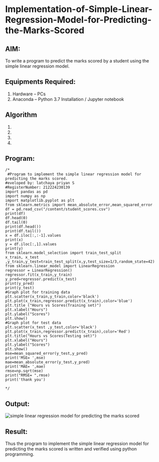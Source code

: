 # Implementation-of-Simple-Linear-Regression-Model-for-Predicting-the-Marks-Scored

## AIM:
To write a program to predict the marks scored by a student using the simple linear regression model.

## Equipments Required:
1. Hardware – PCs
2. Anaconda – Python 3.7 Installation / Jupyter notebook

## Algorithm
1. 
2. 
3. 
4. 

## Program:
```
/*
 #Program to implement the simple linear regression model for predicting the marks scored.
#eveloped by: latchaya priyan S
#RegisterNumber: 212224230139
import pandas as pd 
import numpy as np 
import matplotlib.pyplot as plt 
from sklearn.metrics import mean_absolute_error,mean_squared_error 
df = pd.read_csv("/content/student_scores.csv")  
print(df) 
df.head(0) 
df.tail(0) 
print(df.head()) 
print(df.tail()) 
x = df.iloc[:,:-1].values 
print(x) 
y = df.iloc[:,1].values 
print(y) 
from sklearn.model_selection import train_test_split 
x_train, x_test ,y_train,y_test=train_test_split(x,y,test_size=1/3,random_state=42)
from sklearn.linear_model import LinearRegression 
regressor = LinearRegression() 
regressor.fit(x_train,y_train) 
y_pred=regressor.predict(x_test) 
print(y_pred) 
print(y_test) 
#Graph plot for training data 
plt.scatter(x_train,y_train,color='black') 
plt.plot(x_train,regressor.predict(x_train),color='blue') 
plt.title ("Hours vs Scores(Training set)") 
plt.xlabel("Hours") 
plt.ylabel("Scores") 
plt.show() 
#Graph plot for test data 
plt.scatter(x_test ,y_test,color='black') 
plt.plot(x_train,regressor.predict(x_train),color='Red') 
plt.title("Hours vs Scores(Testing set)") 
plt.xlabel("Hours") 
plt.ylabel("Scores") 
plt.show() 
mse=mean_squared_error(y_test,y_pred) 
print('MSE= ',mse) 
mae=mean_absolute_error(y_test,y_pred) 
print('MAE= ',mae) 
rmse=np.sqrt(mse) 
print("RMSE= ",rmse) 
print('thank you')

*/
```

## Output:
![simple linear regression model for predicting the marks scored](sam.png)


## Result:
Thus the program to implement the simple linear regression model for predicting the marks scored is written and verified using python programming.
